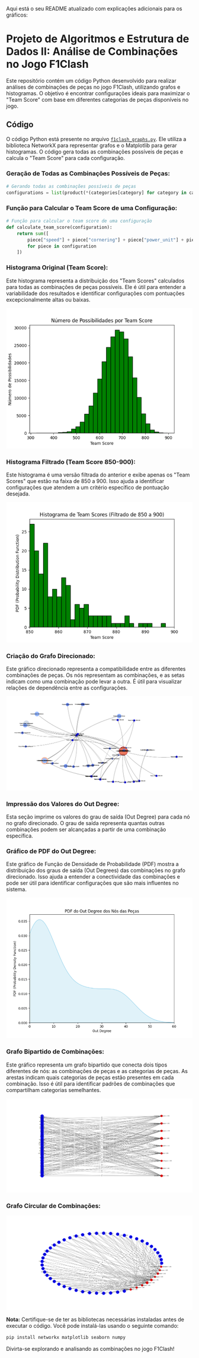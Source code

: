 Aqui está o seu README atualizado com explicações adicionais para os gráficos:

# Projeto de Algoritmos e Estrutura de Dados II: Análise de Combinações no Jogo F1Clash

Este repositório contém um código Python desenvolvido para realizar análises de combinações de peças no jogo F1Clash, utilizando grafos e histogramas. O objetivo é encontrar configurações ideais para maximizar o "Team Score" com base em diferentes categorias de peças disponíveis no jogo.

## Código

O código Python está presente no arquivo [`f1clash_graphs.py`](f1clash_graphs.py). Ele utiliza a biblioteca NetworkX para representar grafos e o Matplotlib para gerar histogramas. O código gera todas as combinações possíveis de peças e calcula o "Team Score" para cada configuração.

### Geração de Todas as Combinações Possíveis de Peças:

```python
# Gerando todas as combinações possíveis de peças
configurations = list(product(*(categories[category] for category in categories)))
```

### Função para Calcular o Team Score de uma Configuração:

```python
# Função para calcular o team score de uma configuração
def calculate_team_score(configuration):
    return sum([
        piece["speed"] + piece["cornering"] + piece["power_unit"] + piece["reliability"] + piece["avg_pitstop_time"]/0.02
        for piece in configuration
    ])
```

### Histograma Original (Team Score):

Este histograma representa a distribuição dos "Team Scores" calculados para todas as combinações de peças possíveis. Ele é útil para entender a variabilidade dos resultados e identificar configurações com pontuações excepcionalmente altas ou baixas.

![Histograma Original](./assets/his-850-900.png)

### Histograma Filtrado (Team Score 850-900):

Este histograma é uma versão filtrada do anterior e exibe apenas os "Team Scores" que estão na faixa de 850 a 900. Isso ajuda a identificar configurações que atendem a um critério específico de pontuação desejada.

![Histograma Filtrado](./assets/his-850-900-filt.png)

### Criação do Grafo Direcionado:

Este gráfico direcionado representa a compatibilidade entre as diferentes combinações de peças. Os nós representam as combinações, e as setas indicam como uma combinação pode levar a outra. É útil para visualizar relações de dependência entre as configurações.

![Grafo de Compatibilidade de Combinações](./assets/grafo-combinacoes-pecas-850-900.png)

### Impressão dos Valores do Out Degree:

Esta seção imprime os valores do grau de saída (Out Degree) para cada nó no grafo direcionado. O grau de saída representa quantas outras combinações podem ser alcançadas a partir de uma combinação específica.

### Gráfico de PDF do Out Degree:

Este gráfico de Função de Densidade de Probabilidade (PDF) mostra a distribuição dos graus de saída (Out Degrees) das combinações no grafo direcionado. Isso ajuda a entender a conectividade das combinações e pode ser útil para identificar configurações que são mais influentes no sistema.

![PDF do Out Degree](./assets/PDF-team-score-850-900.png)

### Grafo Bipartido de Combinações:

Este gráfico representa um grafo bipartido que conecta dois tipos diferentes de nós: as combinações de peças e as categorias de peças. As arestas indicam quais categorias de peças estão presentes em cada combinação. Isso é útil para identificar padrões de combinações que compartilham categorias semelhantes.

![Grafo Bipartido](./assets/grafo-bipartido-garrafinhas.png)

### Grafo Circular de Combinações:

![Grafo Circular](./assets/grafo-circular-garrafinhas.png)

**Nota:** Certifique-se de ter as bibliotecas necessárias instaladas antes de executar o código. Você pode instalá-las usando o seguinte comando:

```bash
pip install networkx matplotlib seaborn numpy
```

Divirta-se explorando e analisando as combinações no jogo F1Clash!
